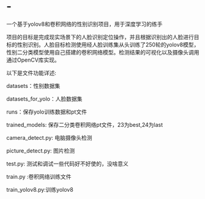 # -
一个基于yolov8和卷积网络的性别识别项目，用于深度学习的练手

项目的目标是完成现实场景下的人脸识别定位操作，并且根据识别出的人脸进行目标的性别识别。人脸目标检测使用经人脸训练集从头训练了250轮的yolov8模型，性别二分类模型使用自己搭建的卷积网络模型。检测结果的可视化以及摄像头调用通过OpenCV库实现。

以下是文件功能详述:

datasets：性别数据集

datasets_for_yolo：人脸数据集

runs：保存yolo训练数据和pt文件

trained_models:  保存二分类卷积网络pt文件，23为best,24为last

camera_detect.py: 电脑摄像头检测

picture_detect.py: 图片检测

test.py: 测试和调试一些代码好不好使的，没啥意义

train.py :卷积网络训练文件

train_yolov8.py:训练yolov8
